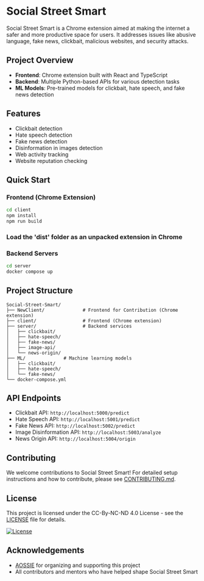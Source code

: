 # Social Street Smart

Social Street Smart is a Chrome extension aimed at making the internet a safer and more productive space for users. It addresses issues like abusive language, fake news, clickbait, malicious websites, and security attacks.

## Project Overview

- **Frontend**: Chrome extension built with React and TypeScript
- **Backend**: Multiple Python-based APIs for various detection tasks
- **ML Models**: Pre-trained models for clickbait, hate speech, and fake news detection

## Features

- Clickbait detection
- Hate speech detection
- Fake news detection
- Disinformation in images detection
- Web activity tracking
- Website reputation checking

## Quick Start

### Frontend (Chrome Extension)

```bash
cd client
npm install
npm run build

```
### Load the 'dist' folder as an unpacked extension in Chrome


### Backend Servers

```bash
cd server
docker compose up
````

## Project Structure

```
Social-Street-Smart/
├── NewClient/              # Frontend for Contribution (Chrome extension)
├── client/                 # Frontend (Chrome extension)
├── server/                 # Backend services
│   ├── clickbait/
│   ├── hate-speech/
│   ├── fake-news/
│   ├── image-api/
│   └── news-origin/
├── ML/              # Machine learning models
│   ├── clickbait/
│   ├── hate-speech/
│   └── fake-news/
└── docker-compose.yml
```

## API Endpoints

- Clickbait API: `http://localhost:5000/predict`
- Hate Speech API: `http://localhost:5001/predict`
- Fake News API: `http://localhost:5002/predict`
- Image Disinformation API: `http://localhost:5003/analyze`
- News Origin API: `http://localhost:5004/origin`

## Contributing

We welcome contributions to Social Street Smart! For detailed setup instructions and how to contribute, please see [CONTRIBUTING.md](CONTRIBUTING.md).

## License

This project is licensed under the CC-By-NC-ND 4.0 License - see the [LICENSE](LICENSE) file for details.

[![License](https://i.creativecommons.org/l/by-nc-nd/4.0/88x31.png)](http://creativecommons.org/licenses/by-nc-nd/4.0/)

## Acknowledgements

- [AOSSIE](https://aossie.gitlab.io/) for organizing and supporting this project
- All contributors and mentors who have helped shape Social Street Smart
